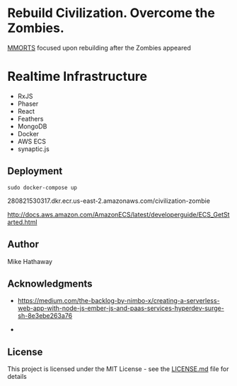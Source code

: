 
# Rebuild Civilization. Overcome the Zombies.

[MMORTS](https://frontend-service-xybgwzybcr.now.sh/) focused upon rebuilding after the Zombies appeared

# Realtime Infrastructure

*  RxJS
*  Phaser
*  React
*  Feathers
*  MongoDB
*  Docker
*  AWS ECS
*  synaptic.js

## Deployment

```
sudo docker-compose up
```  

280821530317.dkr.ecr.us-east-2.amazonaws.com/civilization-zombie

http://docs.aws.amazon.com/AmazonECS/latest/developerguide/ECS_GetStarted.html

## Author

Mike Hathaway

## Acknowledgments

*  https://medium.com/the-backlog-by-nimbo-x/creating-a-serverless-web-app-with-node-js-ember-js-and-paas-services-hyperdev-surge-sh-8e3ebe263a76

*

## License

This project is licensed under the MIT License - see the [LICENSE.md](LICENSE.md) file for details
